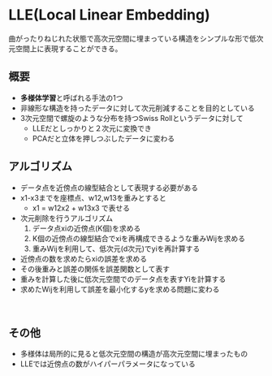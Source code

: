 # LLE(Local Linear Embedding)
曲がったりねじれた状態で高次元空間に埋まっている構造をシンプルな形で低次元空間上に表現することができる。<br>

## 概要
- **多様体学習**と呼ばれる手法の1つ
- 非線形な構造を持ったデータに対して次元削減することを目的としている
- 3次元空間で螺旋のような分布を持つSwiss Rollというデータに対して
  - LLEだとしっかりと２次元に変換でき
  - PCAだと立体を押しつぶしたデータに変わる<br>

## アルゴリズム
- データ点を近傍点の線型結合として表現する必要がある
- x1-x3までを座標点、w12,w13を重みとすると
  - x1 = w12x2 + w13x3 で表せる
- 次元削除を行うアルゴリズム
  1. データ点xiの近傍点(K個)を求める
  2. K個の近傍点の線型結合でxiを再構成できるような重みWijを求める
  3. 重みWijを利用して、低次元(d次元)でyiを再計算する
- 近傍点の数を求めたらxiの誤差を求める
- その後重みと誤差の関係を誤差関数として表す
- 重みを計算した後に低次元空間でのデータ点を表すYiを計算する
- 求めたWijを利用して誤差を最小化するyを求める問題に変わる
<br>

## その他
- 多様体は局所的に見ると低次元空間の構造が高次元空間に埋まったもの
- LLEでは近傍点の数がハイパーパラメータになっている
